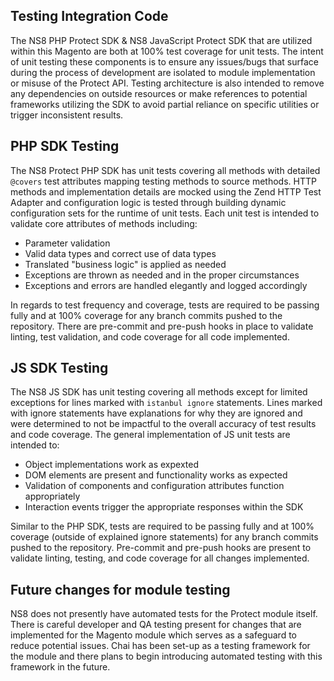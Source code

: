 ## Testing Integration Code

The NS8 PHP Protect SDK & NS8 JavaScript Protect SDK that are utilized within this Magento are both at 100% test coverage for unit tests. The intent of unit testing these components is to ensure any issues/bugs that surface during the process of development are isolated to module implementation or misuse of the Protect API. Testing architecture is also intended to remove any dependencies on outside resources or make references to potential frameworks utilizing the SDK to avoid partial reliance on specific utilities or trigger inconsistent results.

## PHP SDK Testing

The NS8 Protect PHP SDK has unit tests covering all methods with detailed `@covers` test attributes mapping testing methods to source methods. HTTP methods and implementation details are mocked using the Zend HTTP Test Adapter and configuration logic is tested through building dynamic configuration sets for the runtime of unit tests. Each unit test is intended to validate core attributes of methods including:

* Parameter validation
* Valid data types and correct use of data types
* Translated "business logic" is applied as needed
* Exceptions are thrown as needed and in the proper circumstances
* Exceptions and errors are handled elegantly and logged accordingly

In regards to test frequency and coverage, tests are required to be passing fully and at 100% coverage for any branch commits pushed to the repository. There are pre-commit and pre-push hooks in place to validate linting, test validation, and code coverage for all code implemented.

## JS SDK Testing

The NS8 JS SDK has unit testing covering all methods except for limited exceptions for lines marked with `istanbul ignore` statements. Lines marked with ignore statements have explanations for why they are ignored and were determined to not be impactful to the overall accuracy of test results and code coverage. The general implementation of JS unit tests are intended to:

* Object implementations work as expexted
* DOM elements are present and functionality works as expected
* Validation of components and configuration attributes function appropriately
* Interaction events trigger the appropriate responses within the SDK

Similar to the PHP SDK, tests are required to be passing fully and at 100% coverage (outside of explained ignore statements) for any branch commits pushed to the repository. Pre-commit and pre-push hooks are present to validate linting, testing, and code coverage for all changes implemented.

## Future changes for module testing

NS8 does not presently have automated tests for the Protect module itself. There is careful developer and QA testing present for changes that are implemented for the Magento module which serves as a safeguard to reduce potential issues. Chai has been set-up as a testing framework for the module and there plans to begin introducing automated testing with this framework in the future.
